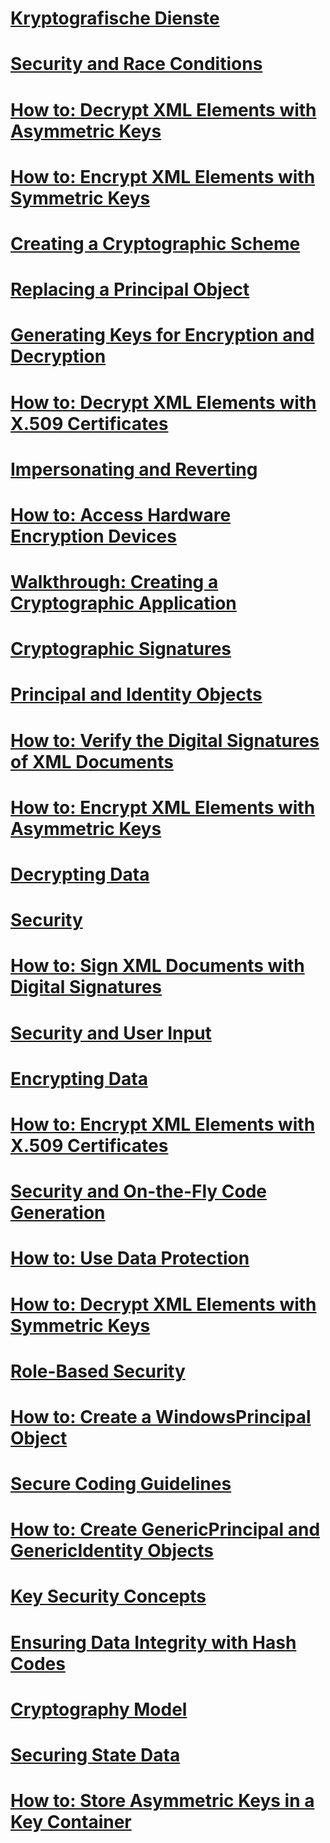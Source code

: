 # [Kryptografische Dienste](cryptographic-services.md)
# [Security and Race Conditions](security-and-race-conditions.md)
# [How to: Decrypt XML Elements with Asymmetric Keys](how-to-decrypt-xml-elements-with-asymmetric-keys.md)
# [How to: Encrypt XML Elements with Symmetric Keys](how-to-encrypt-xml-elements-with-symmetric-keys.md)
# [Creating a Cryptographic Scheme](creating-a-cryptographic-scheme.md)
# [Replacing a Principal Object](replacing-a-principal-object.md)
# [Generating Keys for Encryption and Decryption](generating-keys-for-encryption-and-decryption.md)
# [How to: Decrypt XML Elements with X.509 Certificates](how-to-decrypt-xml-elements-with-x-509-certificates.md)
# [Impersonating and Reverting](impersonating-and-reverting.md)
# [How to: Access Hardware Encryption Devices](how-to-access-hardware-encryption-devices.md)
# [Walkthrough: Creating a Cryptographic Application](walkthrough-creating-a-cryptographic-application.md)
# [Cryptographic Signatures](cryptographic-signatures.md)
# [Principal and Identity Objects](principal-and-identity-objects.md)
# [How to: Verify the Digital Signatures of XML Documents](how-to-verify-the-digital-signatures-of-xml-documents.md)
# [How to: Encrypt XML Elements with Asymmetric Keys](how-to-encrypt-xml-elements-with-asymmetric-keys.md)
# [Decrypting Data](decrypting-data.md)
# [Security](index.md)
# [How to: Sign XML Documents with Digital Signatures](how-to-sign-xml-documents-with-digital-signatures.md)
# [Security and User Input](security-and-user-input.md)
# [Encrypting Data](encrypting-data.md)
# [How to: Encrypt XML Elements with X.509 Certificates](how-to-encrypt-xml-elements-with-x-509-certificates.md)
# [Security and On-the-Fly Code Generation](security-and-on-the-fly-code-generation.md)
# [How to: Use Data Protection](how-to-use-data-protection.md)
# [How to: Decrypt XML Elements with Symmetric Keys](how-to-decrypt-xml-elements-with-symmetric-keys.md)
# [Role-Based Security](role-based-security.md)
# [How to: Create a WindowsPrincipal Object](how-to-create-a-windowsprincipal-object.md)
# [Secure Coding Guidelines](secure-coding-guidelines.md)
# [How to: Create GenericPrincipal and GenericIdentity Objects](how-to-create-genericprincipal-and-genericidentity-objects.md)
# [Key Security Concepts](key-security-concepts.md)
# [Ensuring Data Integrity with Hash Codes](ensuring-data-integrity-with-hash-codes.md)
# [Cryptography Model](cryptography-model.md)
# [Securing State Data](securing-state-data.md)
# [How to: Store Asymmetric Keys in a Key Container](how-to-store-asymmetric-keys-in-a-key-container.md)
